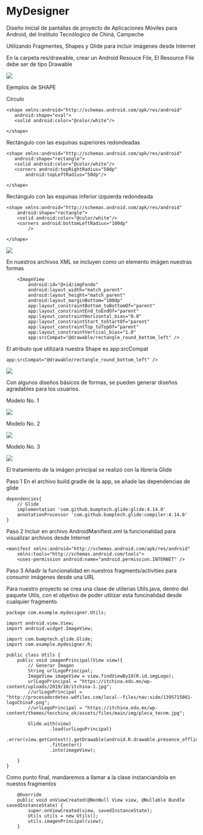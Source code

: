 # MyDesigner

Diseño inicial de pantallas de proyecto de Aplicaciones Móviles para Android, del Instituto Tecnólogico de Chiná, Campeche

Utilizando Fragmentes, Shapes y Glide para incluir imágenes desde Internet 


En la carpeta res/drawable, crear un Android Resouce File, El Resource File debe ser de tipo Drawable

![](https://github.com/caamaledgar/documentationProjects/blob/main/MyDesigner/myshape.png)


Ejemplos de SHAPE

Círculo
 ````
<shape xmlns:android="http://schemas.android.com/apk/res/android"
    android:shape="oval">
    <solid android:color="@color/white"/>

</shape>
 ````

Rectángulo con las esquinas superiores redondeadas
 ````
<shape xmlns:android="http://schemas.android.com/apk/res/android"
    android:shape="rectangle">
    <solid android:color="@color/white"/>
    <corners android:topRightRadius="50dp"
        android:topLeftRadius="50dp"/>

</shape>
````

Rectángulo con las esquinas inferior izquierda redondeada
````
<shape xmlns:android="http://schemas.android.com/apk/res/android"
    android:shape="rectangle">
    <solid android:color="@color/white"/>
    <corners android:bottomLeftRadius="100dp"
        />

</shape>
````

![](https://github.com/caamaledgar/documentationProjects/blob/main/MyDesigner/rectangle_round.png)

En nuestros archivos XML se incluyen como un elemento imágen nuestras formas

````
    <ImageView
        android:id="@+id/imgFondo"
        android:layout_width="match_parent"
        android:layout_height="match_parent"
        android:layout_marginBottom="100dp"
        app:layout_constraintBottom_toBottomOf="parent"
        app:layout_constraintEnd_toEndOf="parent"
        app:layout_constraintHorizontal_bias="0.0"
        app:layout_constraintStart_toStartOf="parent"
        app:layout_constraintTop_toTopOf="parent"
        app:layout_constraintVertical_bias="1.0"
        app:srcCompat="@drawable/rectangle_round_bottom_left" />
````

El atributo que utilizará nuestra Shape es app:srcCompat

````
app:srcCompat="@drawable/rectangle_round_bottom_left" />
````

![](https://github.com/caamaledgar/documentationProjects/blob/main/MyDesigner/disennoXML.png)


Con algunos diseños básicos de formas, se  pueden generar diseños agradables para los usuarios.


Modelo No. 1

![](https://github.com/caamaledgar/documentationProjects/blob/main/MyDesigner/Inicio1.png)


Modelo No. 2

![](https://github.com/caamaledgar/documentationProjects/blob/main/MyDesigner/inicio2.png)


Modelo No. 3

![](https://github.com/caamaledgar/documentationProjects/blob/main/MyDesigner/inicio3.png)


El tratamiento de la imágen principal se realizó con la libreria Glide

Paso 1
En el archivo build.gradle de la app, se añade las dependencias de glide
    
````
dependencies{
    // Glide
    implementation 'com.github.bumptech.glide:glide:4.14.0'
    annotationProcessor 'com.github.bumptech.glide:compiler:4.14.0'
}
````

Paso 2 
Incluir en archivo AndroidManifiest.xml la funcionalidad para visualizar archivos desde Internet

````
<manifest xmlns:android="http://schemas.android.com/apk/res/android"
    xmlns:tools="http://schemas.android.com/tools">
    <uses-permission android:name="android.permission.INTERNET" />
````

Paso 3 
Añadir la funcionalidad en nuestros fragments/activities para consumir imágenes desde una URL

Para nuestro proyecto se crea una clase de utilerias Utils.java, dentro del paquete Utils, con el objetivo de poder utilizar esta funcinalidad desde cualquier fragmento.


````
package com.example.mydesigner.Utils;

import android.view.View;
import android.widget.ImageView;

import com.bumptech.glide.Glide;
import com.example.mydesigner.R;

public class Utils {
    public void imagenPrincipal(View view){
        // Generar Imagen
        String urlLogoPrincipal;
        ImageView imageView = view.findViewById(R.id.imgLogo);
        urlLogoPrincipal = "https://itchina.edu.mx/wp-content/uploads/2019/10/itchina-1.jpg";
        //urlLogoPrincipal = "http://procesadordetex.wdfiles.com/local--files/nav:side/1395715081-logoChinaF.png";
        //urlLogoPrincipal = "https://itchina.edu.mx/wp-content/themes/tecchina_ok/assets/files/main/img/pleca_tecnm.jpg";

        Glide.with(view)
                .load(urlLogoPrincipal)
                .error(view.getContext().getDrawable(android.R.drawable.presence_offline))
                .fitCenter()
                .into(imageView);

    }
}
````

Como punto final,  mandaremos a llamar a la clase instanciandola en nuestos fragmentos

````
    @Override
    public void onViewCreated(@NonNull View view, @Nullable Bundle savedInstanceState) {
        super.onViewCreated(view, savedInstanceState);
        Utils utils = new Utils();
        utils.imagenPrincipal(view);
    }
    
````














